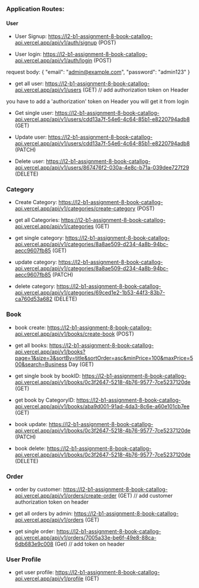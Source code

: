 ### Application Routes:

#### User

- User Signup: https://l2-b1-assignment-8-book-catallog-api.vercel.app/api/v1/auth/signup (POST)

- User login: https://l2-b1-assignment-8-book-catallog-api.vercel.app/api/v1/auth/login (POST)

request body:
{
"email": "admin@example.com",
"password": "admin123"
}

- get all user: https://l2-b1-assignment-8-book-catallog-api.vercel.app/api/v1/users (GET) // add authorization token on Header

you have to add a 'authorization' token on Header you will get it from login

- Get single user: https://l2-b1-assignment-8-book-catallog-api.vercel.app/api/v1/users/cdd13a7f-54e6-4c64-85b1-e8220794adb8 (GET)

- Update user: https://l2-b1-assignment-8-book-catallog-api.vercel.app/api/v1/users/cdd13a7f-54e6-4c64-85b1-e8220794adb8 (PATCH)

- Delete user: https://l2-b1-assignment-8-book-catallog-api.vercel.app/api/v1/users/867476f2-030a-4e8c-b71a-039dee727f29 (DELETE)

### Category

- Create Category: https://l2-b1-assignment-8-book-catallog-api.vercel.app/api/v1/categories/create-category (POST)

- get all Categories: https://l2-b1-assignment-8-book-catallog-api.vercel.app/api/v1/categories (GET)

- get single category: https://l2-b1-assignment-8-book-catallog-api.vercel.app/api/v1/categories/8a8ae509-d234-4a8b-94bc-aecc9607fb85 (GET)

- update category: https://l2-b1-assignment-8-book-catallog-api.vercel.app/api/v1/categories/8a8ae509-d234-4a8b-94bc-aecc9607fb85 (PATCH)

- delete category: https://l2-b1-assignment-8-book-catallog-api.vercel.app/api/v1/categories/69ced1e2-1b53-44f3-83b7-ca760d53a682 (DELETE)

### Book

- book create: https://l2-b1-assignment-8-book-catallog-api.vercel.app/api/v1/books/create-book (POST)

- get all books: https://l2-b1-assignment-8-book-catallog-api.vercel.app/api/v1/books?page=1&size=3&sortBy=title&sortOrder=asc&minPrice=100&maxPrice=500&search=Business Day (GET)

- get single book by bookID: https://l2-b1-assignment-8-book-catallog-api.vercel.app/api/v1/books/0c3f2647-5218-4b76-9577-7ce5237120de (GET)

- get book by CategoryID: https://l2-b1-assignment-8-book-catallog-api.vercel.app/api/v1/books/aba9d001-91ad-4da3-8c6e-a60e101cb7ee (GET)

- book update: https://l2-b1-assignment-8-book-catallog-api.vercel.app/api/v1/books/0c3f2647-5218-4b76-9577-7ce5237120de (PATCH)

- book delete: https://l2-b1-assignment-8-book-catallog-api.vercel.app/api/v1/books/0c3f2647-5218-4b76-9577-7ce5237120de (DELETE)

### Order

- order by customer: https://l2-b1-assignment-8-book-catallog-api.vercel.app/api/v1/orders/create-order (GET) // add customer authorization token on header

- get all orders by admin: https://l2-b1-assignment-8-book-catallog-api.vercel.app/api/v1/orders (GET)

- get single order: https://l2-b1-assignment-8-book-catallog-api.vercel.app/api/v1/orders/7005a33e-be6f-49e8-88ca-6db683e9c008 (Get) // add token on header

### User Profile

- get user profile: https://l2-b1-assignment-8-book-catallog-api.vercel.app/api/v1/profile (GET)

